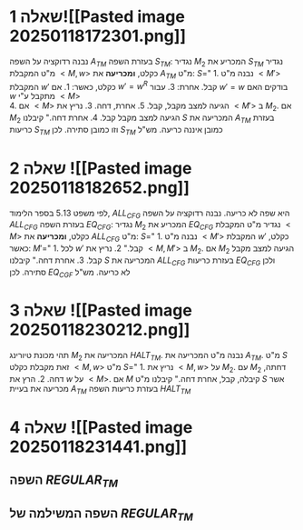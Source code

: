 # שאלה 1![[Pasted image 20250118172301.png]]
נבנה רדוקציה על השפה $A_{TM}$ בעזרת השפה $S_{TM}$:
נגדיר $M_2$ המכריע את $S_{TM}$
נגדיר מ"ט המקבלת $<M,w>$ כקלט, **ומכריעה** את $A_{TM}$
מ"ט:  $S$="
	1. נבנה מ"ט $<M'>$ המקבלת $w'$ כקלט, כאשר:
		1. אם $w'=w^R$ קבל. אחרת:
		3. עבור $w'=w$ בודקים האם $w$ מתקבל ע"י $<M>$  
		4. אם $<M>$ הגיעה למצב מקבל, קבל.
		5. אחרת, דחה.
	3. נריץ את $<M'>$ ב $M_2$. אם $M_2$ הגיעה למצב מקבל קבל.
	4. אחרת דחה."
קיבלנו $S$ המכריעה את $A_{TM}$ בעזרת כריעות $S_{TM}$ וזו כמובן סתירה.
לכן $S_{TM}$ כמובן איננה כריעה.
מש"ל
# שאלה 2 ![[Pasted image 20250118182652.png]]
לפי משפט 5.13 בספר הלימוד, $ALL_{CFG}$ היא שפה לא כריעה.
נבנה רדוקציה על השפה $ALL_{CFG}$ בעזרת השפה $EQ_{CFG}$:
נגדיר $M_2$ המכריע את $EQ_{CFG}$
נגדיר מ"ט המקבלת $<M>$ כקלט, **ומכריעה** את $ALL_{CFG}$
מ"ט:  $S$="
	1. נבנה מ"ט $<M'>$ המקבלת $w'$ כקלט, כאשר: $M'$="
		1. לכל $w'$ קבל."
	2. נריץ את $<M,M'>$ ב $M_2$. אם $M_2$ הגיעה למצב מקבל קבל.
	3. אחרת דחה."
קיבלנו $S$ המכריעה את $ALL_{CFG}$ בעזרת כריעות $EQ_{CFG}$ ולכן סתירה.
לכן $EQ_{CGF}$  לא כריעה.
מש"ל
# שאלה 3 ![[Pasted image 20250118230212.png]]
תהי מכונת טיורינג $M_2$ המכריעה את $HALT_{TM}$. נבנה מ"ט המכריעה את $A_{TM}$.
מ"ט $S$ זאת מקבלת כקלט $<M,w>$
מ"ט $S$="
	1. נריץ את $<M,w>$ על $M_2$. עם $M_2$ דחתה, דחה.
	2. הרץ את $w$ על $<M>$. אם $M$ קיבלה, קבל, אחרת דחה."
קיבלנו מ"ט $S$ אשר מכריעה את בעיית $A_{TM}$ בעזרת כריעות השפה $HALT_{TM}$
# שאלה 4 ![[Pasted image 20250118231441.png]]
## השפה $REGULAR_{TM}$
## השפה **המשילמה** של $REGULAR_{TM}$
